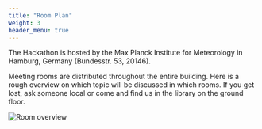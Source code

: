 ```yaml
---
title: "Room Plan"
weight: 3
header_menu: true
---
```


The Hackathon is hosted by the Max Planck Institute for Meteorology in Hamburg, Germany (Bundesstr. 53, 20146).

Meeting rooms are distributed throughout the entire building. Here is a rough overview on which topic will be discussed in which rooms. If you get lost, ask someone local or come and find us in the library on the ground floor.


![Room overview](images/program_room_oveview.jpg)